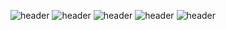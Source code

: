 




![header](https://capsule-render.vercel.app/api?type=waving&color=gradient&height=200&section=header&text=Here%20I%20am!😀&fontSize=90&animation=fadeIn)
![header](https://capsule-render.vercel.app/api?type=waving&color=gradient&height=200&section=header&text=Here%20I%20am!😀&fontSize=90&animation=scaleIn)
![header](https://capsule-render.vercel.app/api?type=waving&color=gradient&height=200&section=header&text=Here%20I%20am!😀&fontSize=90&animation=blink)
![header](https://capsule-render.vercel.app/api?type=waving&color=gradient&height=200&section=header&text=Here%20I%20am!😀&fontSize=90&animation=blinking)
![header](https://capsule-render.vercel.app/api?type=waving&color=gradient&height=200&section=header&text=Here%20I%20am!😀&fontSize=90&animation=twinkling)






<!--
**sumintmin/sumintmin** is a ✨ _special_ ✨ repository because its `README.md` (this file) appears on your GitHub profile.

Here are some ideas to get you started:

- 🔭 I’m currently working on ...
- 🌱 I’m currently learning ...
- 👯 I’m looking to collaborate on ...
- 🤔 I’m looking for help with ...
- 💬 Ask me about ...
- 📫 How to reach me: ...
- 😄 Pronouns: ...
- ⚡ Fun fact: ...
-->

